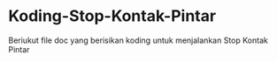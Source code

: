 # Koding-Stop-Kontak-Pintar
Beriukut file doc yang berisikan koding untuk menjalankan Stop Kontak Pintar
